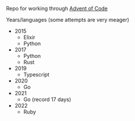 Repo for working through [Advent of Code](http://adventofcode.com)

Years/languages (some attempts are very meager)

- 2015
  - Elixir
  - Python
- 2017
  - Python
  - Rust
- 2019
  - Typescript
- 2020
  - Go
- 2021
  - Go (record 17 days)
- 2022
  - Ruby
